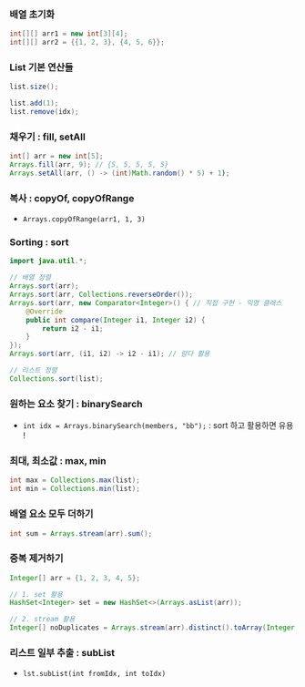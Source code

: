 ### 배열 초기화
```java
int[][] arr1 = new int[3][4];
int[][] arr2 = {{1, 2, 3}, {4, 5, 6}};
```

### List 기본 연산들 
````java
list.size();

list.add(1);
list.remove(idx);
````

### 채우기 : fill, setAll
```java
int[] arr = new int[5];
Arrays.fill(arr, 9); // {5, 5, 5, 5, 5}
Arrays.setAll(arr, () -> (int)Math.random() * 5) + 1);
```

### 복사 : copyOf, copyOfRange
- `Arrays.copyOfRange(arr1, 1, 3)`

### Sorting : sort

````java
import java.util.*;

// 배열 정렬
Arrays.sort(arr);
Arrays.sort(arr, Collections.reverseOrder());
Arrays.sort(arr, new Comparator<Integer>() { // 직접 구현 - 익명 클래스
    @Override
    public int compare(Integer i1, Integer i2) {
        return i2 - i1;
    }
});
Arrays.sort(arr, (i1, i2) -> i2 - i1); // 람다 활용

// 리스트 정렬
Collections.sort(list);
````

### 원하는 요소 찾기 : binarySearch

- `int idx = Arrays.binarySearch(members, "bb");` : sort 하고 활용하면 유용 !

### 최대, 최소값 : max, min

```java
int max = Collections.max(list);
int min = Collections.min(list);
```

### 배열 요소 모두 더하기

````java
int sum = Arrays.stream(arr).sum();
````

### 중복 제거하기
````java
Integer[] arr = {1, 2, 3, 4, 5};

// 1. set 활용
HashSet<Integer> set = new HashSet<>(Arrays.asList(arr));

// 2. stream 활용
Integer[] noDuplicates = Arrays.stream(arr).distinct().toArray(Integer[]::new);
````

### 리스트 일부 추출 : subList

- `lst.subList(int fromIdx, int toIdx)`

